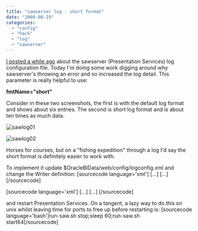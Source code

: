 ```yaml
---
title: "sawserver log - short format"
date: "2009-08-19"
categories: 
  - "config"
  - "hack"
  - "log"
  - "sawserver"
---
```


[I posted a while ago](/2009/07/23/sawserver-logging-configuration-logconfig-xml/) about the sawserver (Presentation Services) log configuration file. Today I'm doing some work digging around why sawserver's throwing an error and so increased the log detail. This parameter is really helpful to use:

**fmtName="short"**

Consider in these two screenshots, the first is with the default log format and shows about six entries. The second is short log format and is about ten times as much data.

![sawlog01](/images/rnm1978/sawlog01.png "sawlog01")

![sawlog02](/images/rnm1978/sawlog02.png "sawlog02")

Horses for courses, but on a "fishing expedition" through a log I'd say the short format is definitely easier to work with.

To implement it update $OracleBIData/web/config/logconfig.xml and change the Writer definition: \[sourcecode language='xml'\] \[...\] \[...\] \[/sourcecode\]

\[sourcecode language='xml'\] \[...\] \[...\] \[/sourcecode\]

and restart Presentation Services. On a tangent, a lazy way to do this on unix whilst leaving time for ports to free up before restarting is: \[sourcecode language='bash'\]run-saw.sh stop;sleep 60;run-saw.sh start64\[/sourcecode\]
